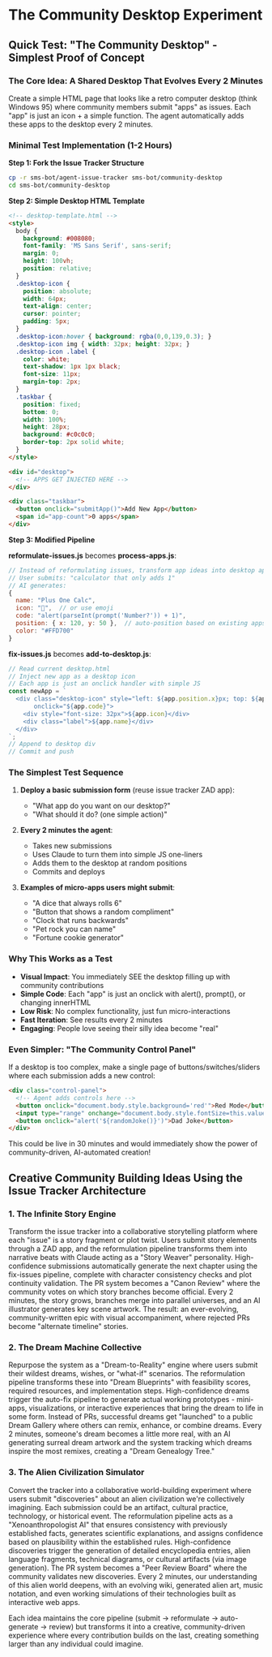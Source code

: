# The Community Desktop Experiment

## Quick Test: "The Community Desktop" - Simplest Proof of Concept

### The Core Idea: A Shared Desktop That Evolves Every 2 Minutes
Create a simple HTML page that looks like a retro computer desktop (think Windows 95) where community members submit "apps" as issues. Each "app" is just an icon + a simple function. The agent automatically adds these apps to the desktop every 2 minutes.

### Minimal Test Implementation (1-2 Hours)

**Step 1: Fork the Issue Tracker Structure**
```bash
cp -r sms-bot/agent-issue-tracker sms-bot/community-desktop
cd sms-bot/community-desktop
```

**Step 2: Simple Desktop HTML Template**
```html
<!-- desktop-template.html -->
<style>
  body { 
    background: #008080; 
    font-family: 'MS Sans Serif', sans-serif;
    margin: 0;
    height: 100vh;
    position: relative;
  }
  .desktop-icon {
    position: absolute;
    width: 64px;
    text-align: center;
    cursor: pointer;
    padding: 5px;
  }
  .desktop-icon:hover { background: rgba(0,0,139,0.3); }
  .desktop-icon img { width: 32px; height: 32px; }
  .desktop-icon .label { 
    color: white; 
    text-shadow: 1px 1px black;
    font-size: 11px;
    margin-top: 2px;
  }
  .taskbar {
    position: fixed;
    bottom: 0;
    width: 100%;
    height: 28px;
    background: #c0c0c0;
    border-top: 2px solid white;
  }
</style>

<div id="desktop">
  <!-- APPS GET INJECTED HERE -->
</div>

<div class="taskbar">
  <button onclick="submitApp()">Add New App</button>
  <span id="app-count">0 apps</span>
</div>
```

**Step 3: Modified Pipeline**

**reformulate-issues.js** becomes **process-apps.js**:
```javascript
// Instead of reformulating issues, transform app ideas into desktop apps
// User submits: "calculator that only adds 1"
// AI generates:
{
  name: "Plus One Calc",
  icon: "🧮",  // or use emoji
  code: "alert(parseInt(prompt('Number?')) + 1)",
  position: { x: 120, y: 50 },  // auto-position based on existing apps
  color: "#FFD700"
}
```

**fix-issues.js** becomes **add-to-desktop.js**:
```javascript
// Read current desktop.html
// Inject new app as a desktop icon
// Each app is just an onclick handler with simple JS
const newApp = `
  <div class="desktop-icon" style="left: ${app.position.x}px; top: ${app.position.y}px"
       onclick="${app.code}">
    <div style="font-size: 32px">${app.icon}</div>
    <div class="label">${app.name}</div>
  </div>
`;
// Append to desktop div
// Commit and push
```

### The Simplest Test Sequence

1. **Deploy a basic submission form** (reuse issue tracker ZAD app):
   - "What app do you want on our desktop?"
   - "What should it do? (one simple action)"

2. **Every 2 minutes the agent**:
   - Takes new submissions
   - Uses Claude to turn them into simple JS one-liners
   - Adds them to the desktop at random positions
   - Commits and deploys

3. **Examples of micro-apps users might submit**:
   - "A dice that always rolls 6"
   - "Button that shows a random compliment"  
   - "Clock that runs backwards"
   - "Pet rock you can name"
   - "Fortune cookie generator"

### Why This Works as a Test

- **Visual Impact**: You immediately SEE the desktop filling up with community contributions
- **Simple Code**: Each "app" is just an onclick with alert(), prompt(), or changing innerHTML
- **Low Risk**: No complex functionality, just fun micro-interactions
- **Fast Iteration**: See results every 2 minutes
- **Engaging**: People love seeing their silly idea become "real"

### Even Simpler: "The Community Control Panel"
If a desktop is too complex, make a single page of buttons/switches/sliders where each submission adds a new control:
```html
<div class="control-panel">
  <!-- Agent adds controls here -->
  <button onclick="document.body.style.background='red'">Red Mode</button>
  <input type="range" onchange="document.body.style.fontSize=this.value+'px'">
  <button onclick="alert('${randomJoke()}')">Dad Joke</button>
</div>
```

This could be live in 30 minutes and would immediately show the power of community-driven, AI-automated creation!

## Creative Community Building Ideas Using the Issue Tracker Architecture

### 1. **The Infinite Story Engine**
Transform the issue tracker into a collaborative storytelling platform where each "issue" is a story fragment or plot twist. Users submit story elements through a ZAD app, and the reformulation pipeline transforms them into narrative beats with Claude acting as a "Story Weaver" personality. High-confidence submissions automatically generate the next chapter using the fix-issues pipeline, complete with character consistency checks and plot continuity validation. The PR system becomes a "Canon Review" where the community votes on which story branches become official. Every 2 minutes, the story grows, branches merge into parallel universes, and an AI illustrator generates key scene artwork. The result: an ever-evolving, community-written epic with visual accompaniment, where rejected PRs become "alternate timeline" stories.

### 2. **The Dream Machine Collective**
Repurpose the system as a "Dream-to-Reality" engine where users submit their wildest dreams, wishes, or "what-if" scenarios. The reformulation pipeline transforms these into "Dream Blueprints" with feasibility scores, required resources, and implementation steps. High-confidence dreams trigger the auto-fix pipeline to generate actual working prototypes - mini-apps, visualizations, or interactive experiences that bring the dream to life in some form. Instead of PRs, successful dreams get "launched" to a public Dream Gallery where others can remix, enhance, or combine dreams. Every 2 minutes, someone's dream becomes a little more real, with an AI generating surreal dream artwork and the system tracking which dreams inspire the most remixes, creating a "Dream Genealogy Tree."

### 3. **The Alien Civilization Simulator**
Convert the tracker into a collaborative world-building experiment where users submit "discoveries" about an alien civilization we're collectively imagining. Each submission could be an artifact, cultural practice, technology, or historical event. The reformulation pipeline acts as a "Xenoanthropologist AI" that ensures consistency with previously established facts, generates scientific explanations, and assigns confidence based on plausibility within the established rules. High-confidence discoveries trigger the generation of detailed encyclopedia entries, alien language fragments, technical diagrams, or cultural artifacts (via image generation). The PR system becomes a "Peer Review Board" where the community validates new discoveries. Every 2 minutes, our understanding of this alien world deepens, with an evolving wiki, generated alien art, music notation, and even working simulations of their technologies built as interactive web apps.

Each idea maintains the core pipeline (submit → reformulate → auto-generate → review) but transforms it into a creative, community-driven experience where every contribution builds on the last, creating something larger than any individual could imagine.